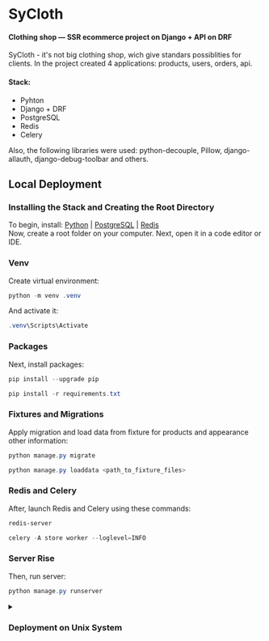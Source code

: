 # SyCloth
#### Clothing shop — SSR ecommerce project on Django + API on DRF

SyCloth - it's not big clothing shop, wich give standars possiblities for clients.
In the project created 4 applications: products, users, orders, api.

#### Stack:
 - Pyhton
 - Django + DRF
 - PostgreSQL
 - Redis
 - Celery

Also, the following libraries were used: python-decouple, Pillow, django-allauth, django-debug-toolbar and others.

## Local Deployment

### Installing the Stack and Creating the Root Directory
To begin, install: [Python](https://www.python.org/downloads/) | [PostgreSQL](https://www.postgresql.org/) | [Redis](https://redis.io/)
<br>
Now, create a root folder on your computer. Next, open it in a code editor or IDE.

### Venv
Create virtual environment:
```powershell
python -m venv .venv
```

And activate it:

```powershell
.venv\Scripts\Activate
``` 
### Packages
Next, install packages:

```powershell
pip install --upgrade pip
``` 
```powershell
pip install -r requirements.txt
```

 ### Fixtures and Migrations
Apply migration and load data from fixture for products and appearance other information:

```powershell
python manage.py migrate
```

```powershell
python manage.py loaddata <path_to_fixture_files>
```

### Redis and Celery
After, launch Redis and Celery using these commands:

```powershell
redis-server
```

```powershell
celery -A store worker --loglevel=INFO
```
### Server Rise
Then, run server:

```powershell
python manage.py runserver
```

<details>
<summary><h3> Deployment on Unix System </h3></summary>
These commands do the same thing as described above: 
<br>

### Venv
```bash
python3.9 -m venv ../venv
```

```bash
source ../venv/bin/activate
```

### Packages
```bash
pip install --upgrade pip
```
```bash
pip install -r requirements.txt
```

### Fixtures and Migrations
```bash
./manage.py migrate
```

```bash
./manage.py loaddata <path_to_fixture_files>
```

### Redis and Celery
```bash
redis-server
```

```bash
celery -A store worker --loglevel=INFO
```

### Server Rise
```bash
./manage.py runserver
```
</details>
